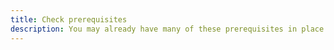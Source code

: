 ```yaml
---
title: Check prerequisites
description: You may already have many of these prerequisites in place if you have used the Nexmo APIs before. This list is provided for your convenience to ensure you have the necessary tools installed to complete this tutorial.
---
```


